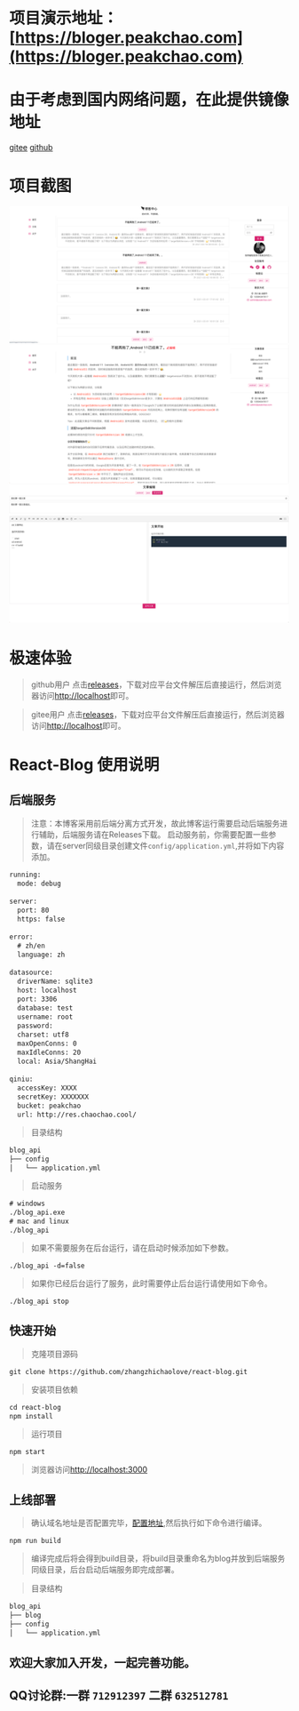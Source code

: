 # 项目演示地址：[https://bloger.peakchao.com](https://bloger.peakchao.com)

# 由于考虑到国内网络问题，在此提供镜像地址

[gitee](https://gitee.com/peakchao/react-blog.git)
[github](https://github.com/zhangzhichaolove/react-blog.git)

# 项目截图

![首页](screenshot/main.png)
![博客详情](screenshot/blog.png)
![博客编辑](screenshot/edit.png)

# 极速体验

> github用户 点击[releases](https://github.com/zhangzhichaolove/react-blog/releases)，下载对应平台文件解压后直接运行，然后浏览器访问[http://localhost](http://localhost)即可。

> gitee用户 点击[releases](https://gitee.com/peakchao/react-blog/releases)，下载对应平台文件解压后直接运行，然后浏览器访问[http://localhost](http://localhost)即可。
# React-Blog 使用说明

## 后端服务

> 注意：本博客采用前后端分离方式开发，故此博客运行需要启动后端服务进行辅助，后端服务请在Releases下载。
> 启动服务前，你需要配置一些参数，请在server同级目录创建文件`config/application.yml`,并将如下内容添加。

```
running:
  mode: debug

server:
  port: 80
  https: false

error:
  # zh/en
  language: zh

datasource:
  driverName: sqlite3
  host: localhost
  port: 3306
  database: test
  username: root
  password:
  charset: utf8
  maxOpenConns: 0
  maxIdleConns: 20
  local: Asia/ShangHai

qiniu:
  accessKey: XXXX
  secretKey: XXXXXXX
  bucket: peakchao
  url: http://res.chaochao.cool/
```

> 目录结构

```
blog_api
├── config
│   └── application.yml
```

> 启动服务

```
# windows
./blog_api.exe
# mac and linux
./blog_api
```

> 如果不需要服务在后台运行，请在启动时候添加如下参数。

```
./blog_api -d=false
```

> 如果你已经后台运行了服务，此时需要停止后台运行请使用如下命令。

```
./blog_api stop
```

## 快速开始

> 克隆项目源码

```
git clone https://github.com/zhangzhichaolove/react-blog.git
```

> 安装项目依赖

```
cd react-blog
npm install
```

> 运行项目

```
npm start
```

> 浏览器访问[http://localhost:3000](http://localhost:3000)

## 上线部署

> 确认域名地址是否配置完毕，[配置地址](https://github.com/zhangzhichaolove/react-blog/blob/main/src/util/AxiosUtil.ts),然后执行如下命令进行编译。

```
npm run build
```

> 编译完成后将会得到build目录，将build目录重命名为blog并放到后端服务同级目录，后台启动后端服务即完成部署。

> 目录结构

```
blog_api
├── blog
├── config
│   └── application.yml
```


## 欢迎大家加入开发，一起完善功能。
## QQ讨论群:一群 `712912397`  二群 `632512781`
